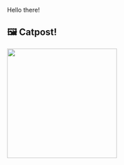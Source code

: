 Hello there!



## 🖼️ Catpost!

<sub>
    <img src="https://cdn2.thecatapi.com/images/aag.jpg" height="256">
</sub>

